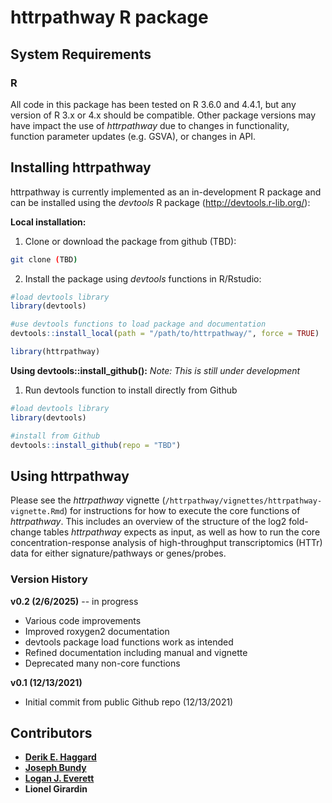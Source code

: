 httrpathway R package
===========================

System Requirements
-------------------

### R

All code in this package has been tested on R 3.6.0 and 4.4.1, but any version of R 3.x or 4.x should be compatible. Other package versions may have impact the use of *httrpathway* due to changes in functionality, function parameter updates (e.g. GSVA), or changes in API.


Installing httrpathway
-------------------

httrpathway is currently implemented as an in-development R package and can be installed using the *devtools* R package (http://devtools.r-lib.org/):

**Local installation:**

1. Clone or download the package from github (TBD):
```bash
git clone (TBD)
```
2. Install the package using *devtools* functions in R/Rstudio:
```r
#load devtools library
library(devtools)

#use devtools functions to load package and documentation
devtools::install_local(path = "/path/to/httrpathway/", force = TRUE)

library(httrpathway)
```

**Using devtools::install_github():** *Note: This is still under development* 

1. Run devtools function to install directly from Github
```r
#load devtools library
library(devtools)

#install from Github
devtools::install_github(repo = "TBD")
```

Using httrpathway
-------------------

Please see the *httrpathway* vignette (`/httrpathway/vignettes/httrpathway-vignette.Rmd`) for instructions for how to execute the core functions of *httrpathway*. This includes an overview of the structure of the log2 fold-change tables *httrpathway* expects as input, as well as how to run the core concentration-response analysis of high-throughput transcriptomics (HTTr) data for either signature/pathways or genes/probes. 

### Version History

**v0.2 (2/6/2025)** -- in progress

+ Various code improvements
+ Improved roxygen2 documentation
+ devtools package load functions work as intended
+ Refined documentation including manual and vignette
+ Deprecated many non-core functions

**v0.1 (12/13/2021)**

+ Initial commit from public Github repo (12/13/2021)


Contributors
------------

+ **[Derik E. Haggard](mailto:haggard.derik@epa.gov)**
+ **[Joseph Bundy](mailto:bundy.joseph@epa.gov)**
+ **[Logan J. Everett](mailto:everett.logan@epa.gov)**
+ **Lionel Girardin**


